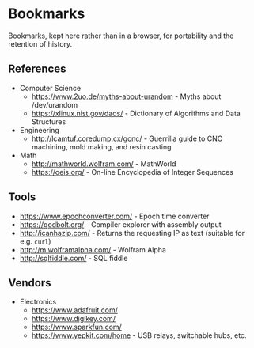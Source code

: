 
# **Bookmarks**
Bookmarks, kept here rather than in a browser, for portability and the retention of history.

## **References**
* Computer Science
  * https://www.2uo.de/myths-about-urandom - Myths about /dev/urandom
  * https://xlinux.nist.gov/dads/ - Dictionary of Algorithms and Data Structures
* Engineering
  * http://lcamtuf.coredump.cx/gcnc/ - Guerrilla guide to CNC machining, mold making, and resin casting
* Math
  * http://mathworld.wolfram.com/ - MathWorld
  * https://oeis.org/ - On-line Encyclopedia of Integer Sequences

## **Tools**
* https://www.epochconverter.com/ - Epoch time converter
* https://godbolt.org/ - Compiler explorer with assembly output
* http://icanhazip.com/ - Returns the requesting IP as text (suitable for e.g. `curl`)
* http://m.wolframalpha.com/ - Wolfram Alpha
* http://sqlfiddle.com/ - SQL fiddle

## **Vendors**
* Electronics
  * https://www.adafruit.com/
  * https://www.digikey.com/
  * https://www.sparkfun.com/
  * https://www.yepkit.com/home - USB relays, switchable hubs, etc.

